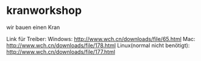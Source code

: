 # kranworkshop
wir bauen einen Kran


Link für Treiber:
Windows: http://www.wch.cn/downloads/file/65.html
Mac: http://www.wch.cn/downloads/file/178.html
Linux(normal nicht benötigt): http://www.wch.cn/downloads/file/177.html
